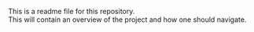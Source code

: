 This is a readme file for this repository.  
This will contain an overview of the project and how one should navigate.
